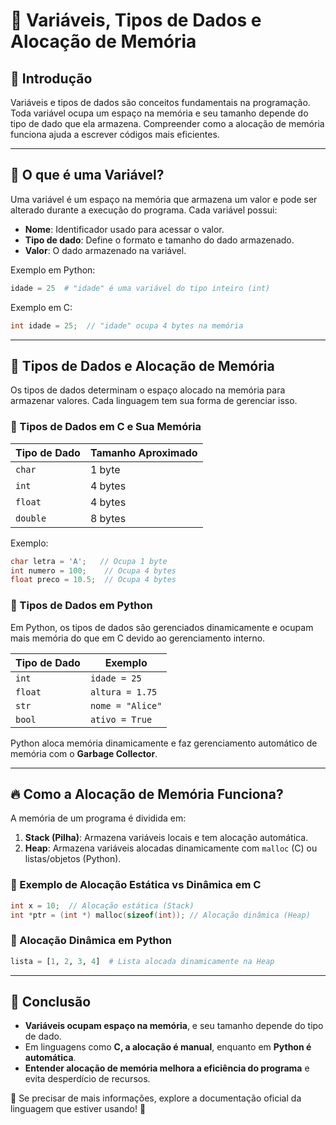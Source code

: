 # 📌 Variáveis, Tipos de Dados e Alocação de Memória

## 🔹 Introdução
Variáveis e tipos de dados são conceitos fundamentais na programação. Toda variável ocupa um espaço na memória e seu tamanho depende do tipo de dado que ela armazena. Compreender como a alocação de memória funciona ajuda a escrever códigos mais eficientes.

---

## 🧠 O que é uma Variável?
Uma variável é um espaço na memória que armazena um valor e pode ser alterado durante a execução do programa. Cada variável possui:
- **Nome**: Identificador usado para acessar o valor.
- **Tipo de dado**: Define o formato e tamanho do dado armazenado.
- **Valor**: O dado armazenado na variável.

Exemplo em Python:
```python
idade = 25  # "idade" é uma variável do tipo inteiro (int)
```

Exemplo em C:
```c
int idade = 25;  // "idade" ocupa 4 bytes na memória
```

---

## 🔹 Tipos de Dados e Alocação de Memória
Os tipos de dados determinam o espaço alocado na memória para armazenar valores. Cada linguagem tem sua forma de gerenciar isso.

### 🔹 Tipos de Dados em C e Sua Memória
| Tipo de Dado | Tamanho Aproximado |
|-------------|------------------|
| `char`      | 1 byte           |
| `int`       | 4 bytes          |
| `float`     | 4 bytes          |
| `double`    | 8 bytes          |

Exemplo:
```c
char letra = 'A';   // Ocupa 1 byte
int numero = 100;    // Ocupa 4 bytes
float preco = 10.5;  // Ocupa 4 bytes
```

### 🔹 Tipos de Dados em Python
Em Python, os tipos de dados são gerenciados dinamicamente e ocupam mais memória do que em C devido ao gerenciamento interno.

| Tipo de Dado | Exemplo |
|-------------|--------|
| `int`       | `idade = 25` |
| `float`     | `altura = 1.75` |
| `str`       | `nome = "Alice"` |
| `bool`      | `ativo = True` |

Python aloca memória dinamicamente e faz gerenciamento automático de memória com o **Garbage Collector**.

---

## 🔥 Como a Alocação de Memória Funciona?
A memória de um programa é dividida em:
1. **Stack (Pilha)**: Armazena variáveis locais e tem alocação automática.
2. **Heap**: Armazena variáveis alocadas dinamicamente com `malloc` (C) ou listas/objetos (Python).

### 📌 Exemplo de Alocação Estática vs Dinâmica em C
```c
int x = 10;  // Alocação estática (Stack)
int *ptr = (int *) malloc(sizeof(int)); // Alocação dinâmica (Heap)
```

### 📌 Alocação Dinâmica em Python
```python
lista = [1, 2, 3, 4]  # Lista alocada dinamicamente na Heap
```

---

## 🚀 Conclusão
- **Variáveis ocupam espaço na memória**, e seu tamanho depende do tipo de dado.
- Em linguagens como **C, a alocação é manual**, enquanto em **Python é automática**.
- **Entender alocação de memória melhora a eficiência do programa** e evita desperdício de recursos.

📌 Se precisar de mais informações, explore a documentação oficial da linguagem que estiver usando! 🚀


